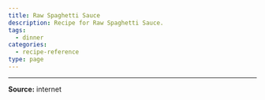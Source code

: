 ```yaml
---
title: Raw Spaghetti Sauce
description: Recipe for Raw Spaghetti Sauce.
tags:
  - dinner
categories:
  - recipe-reference
type: page
---
```


---

**Source:** internet